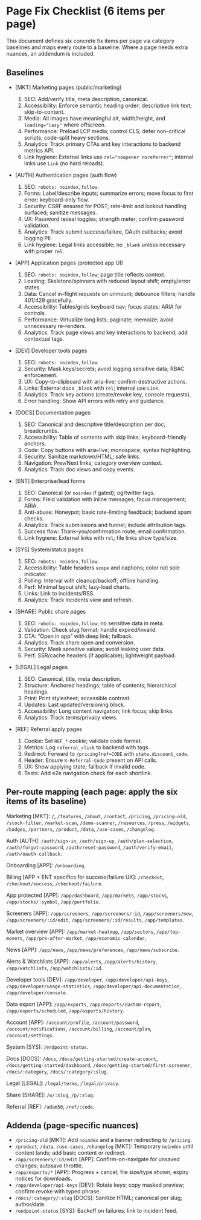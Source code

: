 # Page Fix Checklist (6 items per page)

This document defines six concrete fix items per page via category baselines and maps every route to a baseline. Where a page needs extra nuances, an addendum is included.

## Baselines

- [MKT] Marketing pages (public/marketing)
  1) SEO: Add/verify title, meta description, canonical.
  2) Accessibility: Enforce semantic heading order; descriptive link text; skip-to-content.
  3) Media: All images have meaningful alt, width/height, and `loading="lazy"` where offscreen.
  4) Performance: Preload LCP media; control CLS; defer non-critical scripts; code-split heavy sections.
  5) Analytics: Track primary CTAs and key interactions to backend metrics API.
  6) Link hygiene: External links use `rel="noopener noreferrer"`; internal links use `Link` (no hard reloads).

- [AUTH] Authentication pages (auth flow)
  1) SEO: `robots: noindex,follow`.
  2) Forms: Label/describe inputs; summarize errors; move focus to first error; keyboard-only flow.
  3) Security: CSRF ensured for POST; rate-limit and lockout handling surfaced; sanitize messages.
  4) UX: Password reveal toggles; strength meter; confirm password validation.
  5) Analytics: Track submit success/failure, OAuth callbacks; avoid logging PII.
  6) Link hygiene: Legal links accessible; no `_blank` unless necessary with proper `rel`.

- [APP] Application pages (protected app UI)
  1) SEO: `robots: noindex,follow`; page title reflects context.
  2) Loading: Skeletons/spinners with reduced layout shift; empty/error states.
  3) Data: Cancel in-flight requests on unmount; debounce filters; handle 401/429 gracefully.
  4) Accessibility: Tables/grids keyboard nav; focus states; ARIA for controls.
  5) Performance: Virtualize long lists; paginate; memoize; avoid unnecessary re-renders.
  6) Analytics: Track page views and key interactions to backend; add contextual tags.

- [DEV] Developer tools pages
  1) SEO: `robots: noindex,follow`.
  2) Security: Mask keys/secrets; avoid logging sensitive data; RBAC enforcement.
  3) UX: Copy-to-clipboard with aria-live; confirm destructive actions.
  4) Links: External docs `_blank` with `rel`; internal use `Link`.
  5) Analytics: Track key actions (create/revoke key, console requests).
  6) Error handling: Show API errors with retry and guidance.

- [DOCS] Documentation pages
  1) SEO: Canonical and descriptive title/description per doc; breadcrumbs.
  2) Accessibility: Table of contents with skip links; keyboard-friendly anchors.
  3) Code: Copy buttons with aria-live; monospace; syntax highlighting.
  4) Security: Sanitize markdown/HTML; safe links.
  5) Navigation: Prev/Next links; category overview context.
  6) Analytics: Track doc views and copy events.

- [ENT] Enterprise/lead forms
  1) SEO: Canonical (or `noindex` if gated); og/twitter tags.
  2) Forms: Field validation with inline messages; focus management; ARIA.
  3) Anti-abuse: Honeypot; basic rate-limiting feedback; backend spam checks.
  4) Analytics: Track submissions and funnel; include attribution tags.
  5) Success flow: Thank-you/confirmation route; email confirmation.
  6) Link hygiene: External links with `rel`; file links show type/size.

- [SYS] System/status pages
  1) SEO: `robots: noindex,follow`.
  2) Accessibility: Table headers `scope` and captions; color not sole indicator.
  3) Polling: Interval with cleanup/backoff; offline handling.
  4) Perf: Minimal layout shift; lazy-load charts.
  5) Links: Link to incidents/RSS.
  6) Analytics: Track incidents view and refresh.

- [SHARE] Public share pages
  1) SEO: `robots: noindex,follow`; no sensitive data in meta.
  2) Validation: Check slug format; handle expired/invalid.
  3) CTA: “Open in app” with deep link; fallback.
  4) Analytics: Track share open and conversion.
  5) Security: Mask sensitive values; avoid leaking user data.
  6) Perf: SSR/cache headers (if applicable); lightweight payload.

- [LEGAL] Legal pages
  1) SEO: Canonical, title, meta description.
  2) Structure: Anchored headings; table of contents; hierarchical headings.
  3) Print: Print stylesheet; accessible contrast.
  4) Updates: Last updated/versioning block.
  5) Accessibility: Long content navigation; link focus; skip links.
  6) Analytics: Track terms/privacy views.

- [REF] Referral apply pages
  1) Cookie: Set `REF_*` cookie; validate code format.
  2) Metrics: Log `referral_click` to backend with tags.
  3) Redirect: Forward to `/pricing?ref=CODE` with `state.discount_code`.
  4) Header: Ensure `X-Referral-Code` present on API calls.
  5) UX: Show applying state; fallback if invalid code.
  6) Tests: Add e2e navigation check for each shortlink.

## Per-route mapping (each page: apply the six items of its baseline)

Marketing [MKT]: `/`, `/features`, `/about`, `/contact`, `/pricing`, `/pricing-old`, `/stock-filter`, `/market-scan`, `/demo-scanner`, `/resources`, `/press`, `/widgets`, `/badges`, `/partners`, `/product`, `/data`, `/use-cases`, `/changelog`.

Auth [AUTH]: `/auth/sign-in`, `/auth/sign-up`, `/auth/plan-selection`, `/auth/forgot-password`, `/auth/reset-password`, `/auth/verify-email`, `/auth/oauth-callback`.

Onboarding [APP]: `/onboarding`.

Billing [APP + ENT specifics for success/failure UX]: `/checkout`, `/checkout/success`, `/checkout/failure`.

App protected [APP]: `/app/dashboard`, `/app/markets`, `/app/stocks`, `/app/stocks/:symbol`, `/app/portfolio`.

Screeners [APP]: `/app/screeners`, `/app/screeners/:id`, `/app/screeners/new`, `/app/screeners/:id/edit`, `/app/screeners/:id/results`, `/app/templates`.

Market overview [APP]: `/app/market-heatmap`, `/app/sectors`, `/app/top-movers`, `/app/pre-after-market`, `/app/economic-calendar`.

News [APP]: `/app/news`, `/app/news/preferences`, `/app/news/subscribe`.

Alerts & Watchlists [APP]: `/app/alerts`, `/app/alerts/history`, `/app/watchlists`, `/app/watchlists/:id`.

Developer tools [DEV]: `/app/developer`, `/app/developer/api-keys`, `/app/developer/usage-statistics`, `/app/developer/api-documentation`, `/app/developer/console`.

Data export [APP]: `/app/exports`, `/app/exports/custom-report`, `/app/exports/scheduled`, `/app/exports/history`.

Account [APP]: `/account/profile`, `/account/password`, `/account/notifications`, `/account/billing`, `/account/plan`, `/account/settings`.

System [SYS]: `/endpoint-status`.

Docs [DOCS]: `/docs`, `/docs/getting-started/create-account`, `/docs/getting-started/dashboard`, `/docs/getting-started/first-screener`, `/docs/:category`, `/docs/:category/:slug`.

Legal [LEGAL]: `/legal/terms`, `/legal/privacy`.

Share [SHARE]: `/w/:slug`, `/p/:slug`.

Referral [REF]: `/adam50`, `/ref/:code`.

## Addenda (page-specific nuances)
- `/pricing-old` [MKT]: Add `noindex` and a banner redirecting to `/pricing`.
- `/product`, `/data`, `/use-cases`, `/changelog` [MKT]: Temporary `noindex` until content lands; add basic content or redirect.
- `/app/screeners/:id/edit` [APP]: Confirm-on-navigate for unsaved changes; autosave throttle.
- `/app/exports/*` [APP]: Progress + cancel; file size/type shown; expiry notices for downloads.
- `/app/developer/api-keys` [DEV]: Rotate keys; copy masked preview; confirm revoke with typed phrase.
- `/docs/:category/:slug` [DOCS]: Sanitize HTML; canonical per slug; author/date.
- `/endpoint-status` [SYS]: Backoff on failures; link to incident feed.

